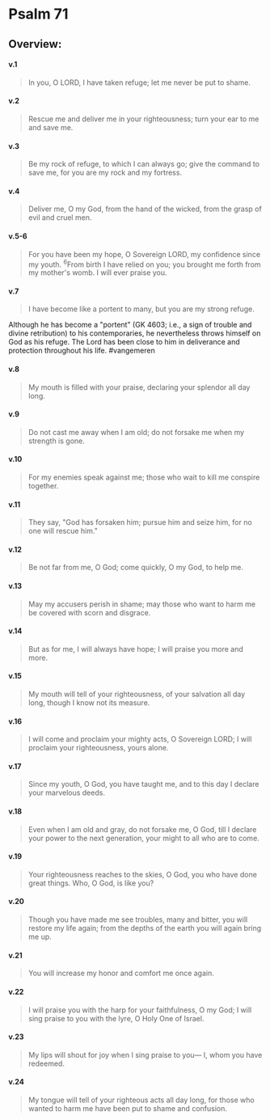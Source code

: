 # Psalm 71

## Overview:


#### v.1
>In you, O LORD, I have taken refuge; let me never be put to shame.

#### v.2
>Rescue me and deliver me in your righteousness; turn your ear to me and save me.

#### v.3
>Be my rock of refuge, to which I can always go; give the command to save me, for you are my rock and my fortress.

#### v.4
>Deliver me, O my God, from the hand of the wicked, from the grasp of evil and cruel men.

#### v.5-6
>For you have been my hope, O Sovereign LORD, my confidence since my youth. <sup>6</sup>From birth I have relied on you; you brought me forth from my mother's womb. I will ever praise you.

#### v.7
>I have become like a portent to many, but you are my strong refuge.

Although he has become a "portent" (GK 4603; i.e., a sign of trouble and divine retribution) to his contemporaries, he nevertheless throws himself on God as his refuge. The Lord has been close to him in deliverance and protection throughout his life.
#vangemeren 

#### v.8
>My mouth is filled with your praise, declaring your splendor all day long.

#### v.9
>Do not cast me away when I am old; do not forsake me when my strength is gone.

#### v.10
>For my enemies speak against me; those who wait to kill me conspire together.

#### v.11
>They say, "God has forsaken him; pursue him and seize him, for no one will rescue him."

#### v.12
>Be not far from me, O God; come quickly, O my God, to help me.

#### v.13
>May my accusers perish in shame; may those who want to harm me be covered with scorn and disgrace.

#### v.14
>But as for me, I will always have hope; I will praise you more and more.

#### v.15
>My mouth will tell of your righteousness, of your salvation all day long, though I know not its measure.

#### v.16
>I will come and proclaim your mighty acts, O Sovereign LORD; I will proclaim your righteousness, yours alone.

#### v.17
>Since my youth, O God, you have taught me, and to this day I declare your marvelous deeds.

#### v.18
>Even when I am old and gray, do not forsake me, O God, till I declare your power to the next generation, your might to all who are to come.

#### v.19
>Your righteousness reaches to the skies, O God, you who have done great things. Who, O God, is like you?

#### v.20
>Though you have made me see troubles, many and bitter, you will restore my life again; from the depths of the earth you will again bring me up.

#### v.21
>You will increase my honor and comfort me once again.

#### v.22
>I will praise you with the harp for your faithfulness, O my God; I will sing praise to you with the lyre, O Holy One of Israel.

#### v.23
>My lips will shout for joy when I sing praise to you— I, whom you have redeemed.

#### v.24
>My tongue will tell of your righteous acts all day long, for those who wanted to harm me have been put to shame and confusion.

